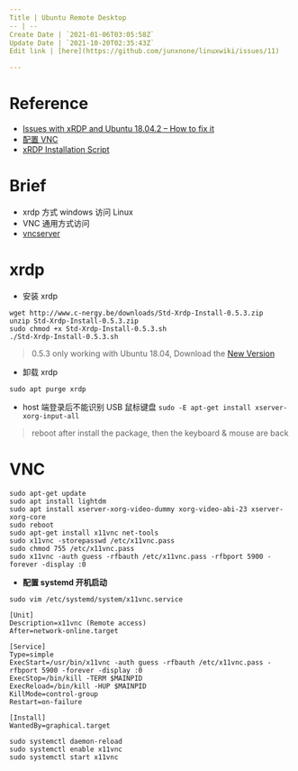 ```yaml
---
Title | Ubuntu Remote Desktop
-- | --
Create Date | `2021-01-06T03:05:58Z`
Update Date | `2021-10-20T02:35:43Z`
Edit link | [here](https://github.com/junxnone/linuxwiki/issues/11)

---
```

# Reference
- [Issues with xRDP and Ubuntu 18.04.2 – How to fix it](http://c-nergy.be/blog/?p=13390)
- [配置 VNC](https://www.mobibrw.com/2019/19379)
- [xRDP Installation Script](https://c-nergy.be/repository.html)


# Brief
- xrdp 方式 windows 访问 Linux
- VNC 通用方式访问
- [vncserver](./vncserver)

# xrdp

- 安装 xrdp

```
wget http://www.c-nergy.be/downloads/Std-Xrdp-Install-0.5.3.zip
unzip Std-Xrdp-Install-0.5.3.zip
sudo chmod +x Std-Xrdp-Install-0.5.3.sh
./Std-Xrdp-Install-0.5.3.sh
```

> 0.5.3 only working with Ubuntu 18.04, Download the [New Version](https://c-nergy.be/repository.html)

- 卸载 xrdp

```
sudo apt purge xrdp
```

- host 端登录后不能识别 USB 鼠标键盘
`sudo -E apt-get install xserver-xorg-input-all`
> reboot after install the package, then the keyboard & mouse are back

# VNC

```
sudo apt-get update
sudo apt install lightdm
sudo apt install xserver-xorg-video-dummy xorg-video-abi-23 xserver-xorg-core
sudo reboot
sudo apt-get install x11vnc net-tools
sudo x11vnc -storepasswd /etc/x11vnc.pass
sudo chmod 755 /etc/x11vnc.pass
sudo x11vnc -auth guess -rfbauth /etc/x11vnc.pass -rfbport 5900 -forever -display :0
```
- **配置 systemd 开机启动**

```
sudo vim /etc/systemd/system/x11vnc.service
```
```
[Unit]
Description=x11vnc (Remote access)
After=network-online.target
 
[Service]
Type=simple
ExecStart=/usr/bin/x11vnc -auth guess -rfbauth /etc/x11vnc.pass -rfbport 5900 -forever -display :0
ExecStop=/bin/kill -TERM $MAINPID
ExecReload=/bin/kill -HUP $MAINPID
KillMode=control-group
Restart=on-failure
 
[Install]
WantedBy=graphical.target
```
```
sudo systemctl daemon-reload
sudo systemctl enable x11vnc
sudo systemctl start x11vnc
```



